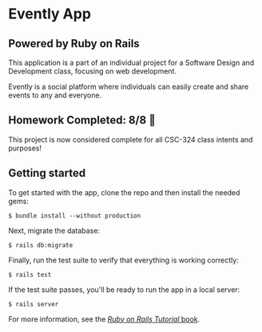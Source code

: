 # Evently App
## Powered by Ruby on Rails

This application is a part of an individual project for a Software Design and Development class, focusing on web development.

Evently is a social platform where individuals can easily create and share events to any and everyone.

## Homework Completed: 8/8 🎉
This project is now considered complete for all CSC-324 class intents and purposes!

## Getting started

To get started with the app, clone the repo and then install the needed gems:

```
$ bundle install --without production
```

Next, migrate the database:

```
$ rails db:migrate
```

Finally, run the test suite to verify that everything is working correctly:

```
$ rails test
```

If the test suite passes, you'll be ready to run the app in a local server:

```
$ rails server
```

For more information, see the
[*Ruby on Rails Tutorial* book](https://www.railstutorial.org/book).
